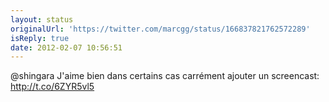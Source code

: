 ```yaml
---
layout: status
originalUrl: 'https://twitter.com/marcgg/status/166837821762572289'
isReply: true
date: 2012-02-07 10:56:51
---
```


@shingara J'aime bien dans certains cas carrément ajouter un screencast: http://t.co/6ZYR5vl5
